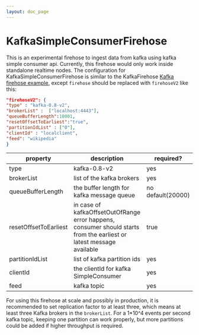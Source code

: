 ```yaml
---
layout: doc_page
---
```

# KafkaSimpleConsumerFirehose
This is an experimental firehose to ingest data from kafka using kafka simple consumer api. Currently, this firehose would only work inside standalone realtime nodes.
The configuration for KafkaSimpleConsumerFirehose is similar to the KafkaFirehose [Kafka firehose example](realtime-ingestion.html#realtime-specfile), except `firehose` should be replaced with `firehoseV2` like this:
```json
"firehoseV2": {
"type" : "kafka-0.8-v2",
"brokerList" :  ["localhost:4443"],
"queueBufferLength":10001,
"resetOffsetToEarliest":"true",
"partitionIdList" : ["0"],
"clientId" : "localclient",
"feed": "wikipedia"
}
```

|property|description|required?|
|--------|-----------|---------|
|type|kafka-0.8-v2|yes|
|brokerList|list of the kafka brokers|yes|
|queueBufferLength|the buffer length for kafka message queue|no default(20000)|
|resetOffsetToEarliest|in case of kafkaOffsetOutOfRange error happens, consumer should starts from the earliest or latest message available|true|
|partitionIdList|list of kafka partition ids|yes|
|clientId|the clientId for kafka SimpleConsumer|yes|
|feed|kafka topic|yes|

For using this firehose at scale and possibly in production, it is recommended to set replication factor to at least three, which means at least three Kafka brokers in the `brokerList`. For a 1*10^4 events per second kafka topic, keeping one partition can work properly, but more partitions could be added if higher throughput is required.

